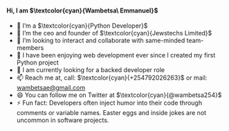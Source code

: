 #### Hi, I am $\textcolor{cyan}{Wambetsa\ Emmanuel}$

- 🔭 I’m a $\textcolor{cyan}{Python Developer}$
- 🌱 I’m the ceo and founder of $\textcolor{cyan}{Jewstechs Limited}$
- 👯 I’m looking to interact and collaborate with same-minded team-members
- 🤔 I have been enjoying web development ever since I created my first Python project
- 💬 I am currently looking for a backed developer role
- 📫 Reach me at, call: $\textcolor{cyan}{+254792026263}$ or mail: wambetsae@gmail.com
- 😄 You can follow me on Twitter at $\textcolor{cyan}{@wambetsa254}$
- ⚡ Fun fact: Developers often inject humor into their code through comments or variable names. Easter eggs and inside jokes are not uncommon in software projects.

